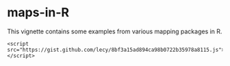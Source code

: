 # maps-in-R
This vignette contains some examples from various mapping packages in R.

```
<script src="https://gist.github.com/lecy/8bf3a15ad894ca98b0722b35978a8115.js"></script>
```

